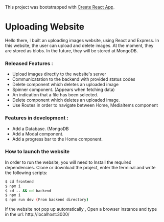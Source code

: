 This project was bootstrapped with [Create React App](https://github.com/facebook/create-react-app).

# Uploading Website

Hello there,
I built an uploading images website, using React and Express.
In this website, the user can upload and delete images.
At the moment, they are stored as blobs.
In the future, they will be stored at MongoDB.

### Released Features :
  - Upload images directly to the website's server
  - Communicatation to the backend with provided status codes
  - Delete component which deletes an uploaded image
  - Spinner component. (Appears when fetching data)
  - An indication that a file has been selected.
  - Delete component which deletes an uploaded image.
  - Use Routes in order to navigate between Home, MediaItems component

### Features in development :
  - Add a Database. (MongoDB
  - Add a Modal component.
  - Add a progress bar to the Home component.
  


### How to launch the website

In order to run the website, you will need to Install the required dependencies.
Clone or download the project, enter the terminal and write the following scripts:
```sh
$ cd frontend
$ npm i
$ cd .. && cd backend
$ npm i
$ npm run dev (From backend directory)
```
If the website not pop up automatically , Open a browser instance and type in the url: http://localhost:3000/
